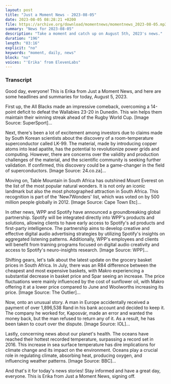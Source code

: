 ```yaml
---
layout: post
title: "Just a Moment News - 2023-08-05"
date: 2023-08-05 08:28:21 +0200
file: https://archive.org/download/momentnews/momentnews_2023-08-05.mp3
summary: "News for 2023-08-05"
description: "Take a moment and catch up on August 5th, 2023's news."
duration: "196"
length: "03:16"
explicit: "no"
keywords: "moment, daily, news"
block: "no"
voices: "'Erika' from ElevenLabs"
---
```


### Transcript

Good day, everyone! This is Erika from Just a Moment News, and here are some headlines and summaries for today, August 5, 2023.

First up, the All Blacks made an impressive comeback, overcoming a 14-point deficit to defeat the Wallabies 23-20 in Dunedin. This win helps them maintain their winning streak ahead of the Rugby World Cup. [Image Source: SuperSport]...

Next, there's been a lot of excitement among investors due to claims made by South Korean scientists about the discovery of a room-temperature superconductor called LK-99. The material, made by introducing copper atoms into lead apatite, has the potential to revolutionize power grids and computing. However, there are concerns over the validity and production challenges of the material, and the scientific community is seeking further validation. If confirmed, this discovery could be a game-changer in the field of superconductors. [Image Source: 24.co.za]...

Moving on, Table Mountain in South Africa has outshined Mount Everest on the list of the most popular natural wonders. It is not only an iconic landmark but also the most photographed attraction in South Africa. This recognition is part of the 'New7Wonders' list, which was voted on by 500 million people globally in 2012. [Image Source: Cape Town Etc]...

In other news, WPP and Spotify have announced a groundbreaking global partnership. Spotify will be integrated directly into WPP's products and solutions, allowing clients to have early access to Spotify's ad products and first-party intelligence. The partnership aims to develop creative and effective digital audio advertising strategies by utilizing Spotify's insights on aggregated listening patterns. Additionally, WPP's employees and clients will benefit from training programs focused on digital audio creativity and access to Spotify's neuro-insights research. [Image Source: WPP]...

Shifting gears, let's talk about the latest update on the grocery basket prices in South Africa. In July, there was an R84 difference between the cheapest and most expensive baskets, with Makro experiencing a substantial decrease in basket price and Spar seeing an increase. The price fluctuations were mainly influenced by the cost of sunflower oil, with Makro offering it at a lower price compared to June and Woolworths increasing its price. [Image Source: The Outlier]...

Now, onto an unusual story. A man in Europe accidentally received a payment of over 1,896,538 Rand in his bank account and decided to keep it. The company he worked for, Kaposvár, made an error and wanted the money back, but the man refused to return any of it. As a result, he has been taken to court over the dispute. [Image Source: IOL]...

Lastly, concerning news about our planet's health. The oceans have reached their hottest recorded temperature, surpassing a record set in 2016. This increase in sea surface temperature has dire implications for climate change and its impact on the environment. Oceans play a crucial role in regulating climate, absorbing heat, producing oxygen, and influencing weather patterns. [Image Source: BBC]...

And that's it for today's news stories! Stay informed and have a great day, everyone. This is Erika from Just a Moment News, signing off.
